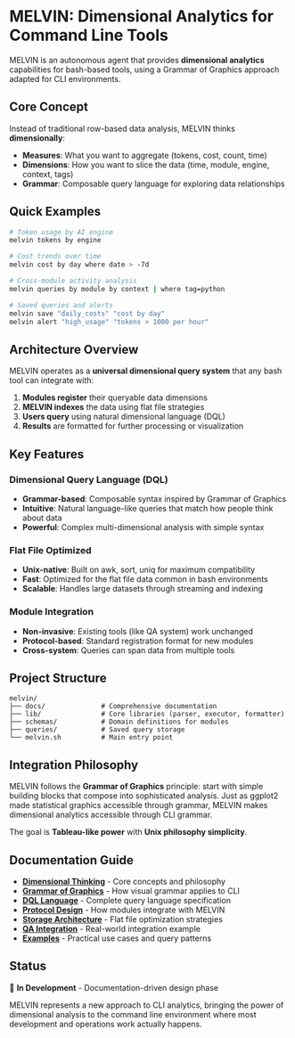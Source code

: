 # MELVIN: Dimensional Analytics for Command Line Tools

MELVIN is an autonomous agent that provides **dimensional analytics** capabilities for bash-based tools, using a Grammar of Graphics approach adapted for CLI environments.

## Core Concept

Instead of traditional row-based data analysis, MELVIN thinks **dimensionally**:

- **Measures**: What you want to aggregate (tokens, cost, count, time)
- **Dimensions**: How you want to slice the data (time, module, engine, context, tags)
- **Grammar**: Composable query language for exploring data relationships

## Quick Examples

```bash
# Token usage by AI engine
melvin tokens by engine

# Cost trends over time
melvin cost by day where date > -7d

# Cross-module activity analysis
melvin queries by module by context | where tag=python

# Saved queries and alerts
melvin save "daily_costs" "cost by day"
melvin alert "high_usage" "tokens > 1000 per hour"
```

## Architecture Overview

MELVIN operates as a **universal dimensional query system** that any bash tool can integrate with:

1. **Modules register** their queryable data dimensions
2. **MELVIN indexes** the data using flat file strategies
3. **Users query** using natural dimensional language (DQL)
4. **Results** are formatted for further processing or visualization

## Key Features

### Dimensional Query Language (DQL)
- **Grammar-based**: Composable syntax inspired by Grammar of Graphics
- **Intuitive**: Natural language-like queries that match how people think about data
- **Powerful**: Complex multi-dimensional analysis with simple syntax

### Flat File Optimized
- **Unix-native**: Built on awk, sort, uniq for maximum compatibility
- **Fast**: Optimized for the flat file data common in bash environments
- **Scalable**: Handles large datasets through streaming and indexing

### Module Integration
- **Non-invasive**: Existing tools (like QA system) work unchanged
- **Protocol-based**: Standard registration format for new modules
- **Cross-system**: Queries can span data from multiple tools

## Project Structure

```
melvin/
├── docs/              # Comprehensive documentation
├── lib/               # Core libraries (parser, executor, formatter)
├── schemas/           # Domain definitions for modules
├── queries/           # Saved query storage
└── melvin.sh          # Main entry point
```

## Integration Philosophy

MELVIN follows the **Grammar of Graphics** principle: start with simple building blocks that compose into sophisticated analysis. Just as ggplot2 made statistical graphics accessible through grammar, MELVIN makes dimensional analytics accessible through CLI grammar.

The goal is **Tableau-like power** with **Unix philosophy simplicity**.

## Documentation Guide

- **[Dimensional Thinking](dimensional-thinking.md)** - Core concepts and philosophy
- **[Grammar of Graphics](grammar-of-graphics.md)** - How visual grammar applies to CLI
- **[DQL Language](dql-language.md)** - Complete query language specification
- **[Protocol Design](protocol-design.md)** - How modules integrate with MELVIN
- **[Storage Architecture](storage-architecture.md)** - Flat file optimization strategies
- **[QA Integration](qa-integration.md)** - Real-world integration example
- **[Examples](examples.md)** - Practical use cases and query patterns

## Status

🚧 **In Development** - Documentation-driven design phase

MELVIN represents a new approach to CLI analytics, bringing the power of dimensional analysis to the command line environment where most development and operations work actually happens.